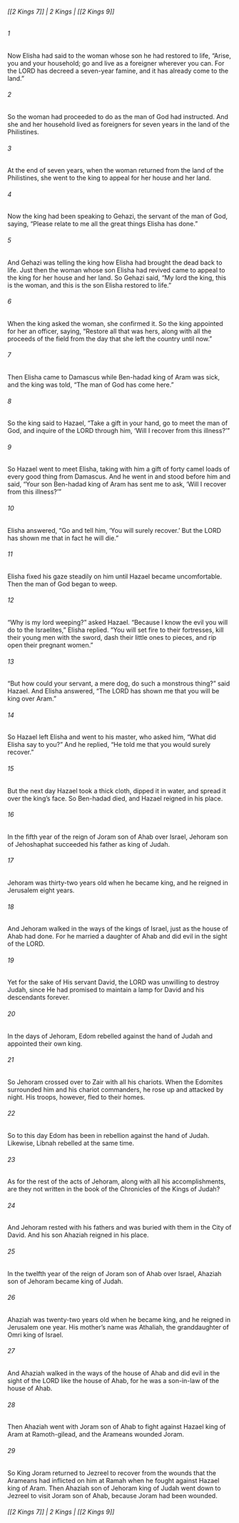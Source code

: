 ###### [[2 Kings 7]] | 2 Kings | [[2 Kings 9]]

###### 1
Now Elisha had said to the woman whose son he had restored to life, “Arise, you and your household; go and live as a foreigner wherever you can. For the LORD has decreed a seven-year famine, and it has already come to the land.”
###### 2
So the woman had proceeded to do as the man of God had instructed. And she and her household lived as foreigners for seven years in the land of the Philistines.
###### 3
At the end of seven years, when the woman returned from the land of the Philistines, she went to the king to appeal for her house and her land.
###### 4
Now the king had been speaking to Gehazi, the servant of the man of God, saying, “Please relate to me all the great things Elisha has done.”
###### 5
And Gehazi was telling the king how Elisha had brought the dead back to life. Just then the woman whose son Elisha had revived came to appeal to the king for her house and her land. So Gehazi said, “My lord the king, this is the woman, and this is the son Elisha restored to life.”
###### 6
When the king asked the woman, she confirmed it. So the king appointed for her an officer, saying, “Restore all that was hers, along with all the proceeds of the field from the day that she left the country until now.”
###### 7
Then Elisha came to Damascus while Ben-hadad king of Aram was sick, and the king was told, “The man of God has come here.”
###### 8
So the king said to Hazael, “Take a gift in your hand, go to meet the man of God, and inquire of the LORD through him, ‘Will I recover from this illness?’”
###### 9
So Hazael went to meet Elisha, taking with him a gift of forty camel loads of every good thing from Damascus. And he went in and stood before him and said, “Your son Ben-hadad king of Aram has sent me to ask, ‘Will I recover from this illness?’”
###### 10
Elisha answered, “Go and tell him, ‘You will surely recover.’ But the LORD has shown me that in fact he will die.”
###### 11
Elisha fixed his gaze steadily on him until Hazael became uncomfortable. Then the man of God began to weep.
###### 12
“Why is my lord weeping?” asked Hazael. “Because I know the evil you will do to the Israelites,” Elisha replied. “You will set fire to their fortresses, kill their young men with the sword, dash their little ones to pieces, and rip open their pregnant women.”
###### 13
“But how could your servant, a mere dog, do such a monstrous thing?” said Hazael. And Elisha answered, “The LORD has shown me that you will be king over Aram.”
###### 14
So Hazael left Elisha and went to his master, who asked him, “What did Elisha say to you?” And he replied, “He told me that you would surely recover.”
###### 15
But the next day Hazael took a thick cloth, dipped it in water, and spread it over the king’s face. So Ben-hadad died, and Hazael reigned in his place.
###### 16
In the fifth year of the reign of Joram son of Ahab over Israel, Jehoram son of Jehoshaphat succeeded his father as king of Judah.
###### 17
Jehoram was thirty-two years old when he became king, and he reigned in Jerusalem eight years.
###### 18
And Jehoram walked in the ways of the kings of Israel, just as the house of Ahab had done. For he married a daughter of Ahab and did evil in the sight of the LORD.
###### 19
Yet for the sake of His servant David, the LORD was unwilling to destroy Judah, since He had promised to maintain a lamp for David and his descendants forever.
###### 20
In the days of Jehoram, Edom rebelled against the hand of Judah and appointed their own king.
###### 21
So Jehoram crossed over to Zair with all his chariots. When the Edomites surrounded him and his chariot commanders, he rose up and attacked by night. His troops, however, fled to their homes.
###### 22
So to this day Edom has been in rebellion against the hand of Judah. Likewise, Libnah rebelled at the same time.
###### 23
As for the rest of the acts of Jehoram, along with all his accomplishments, are they not written in the book of the Chronicles of the Kings of Judah?
###### 24
And Jehoram rested with his fathers and was buried with them in the City of David. And his son Ahaziah reigned in his place.
###### 25
In the twelfth year of the reign of Joram son of Ahab over Israel, Ahaziah son of Jehoram became king of Judah.
###### 26
Ahaziah was twenty-two years old when he became king, and he reigned in Jerusalem one year. His mother’s name was Athaliah, the granddaughter of Omri king of Israel.
###### 27
And Ahaziah walked in the ways of the house of Ahab and did evil in the sight of the LORD like the house of Ahab, for he was a son-in-law of the house of Ahab.
###### 28
Then Ahaziah went with Joram son of Ahab to fight against Hazael king of Aram at Ramoth-gilead, and the Arameans wounded Joram.
###### 29
So King Joram returned to Jezreel to recover from the wounds that the Arameans had inflicted on him at Ramah when he fought against Hazael king of Aram. Then Ahaziah son of Jehoram king of Judah went down to Jezreel to visit Joram son of Ahab, because Joram had been wounded.

###### [[2 Kings 7]] | 2 Kings | [[2 Kings 9]]
